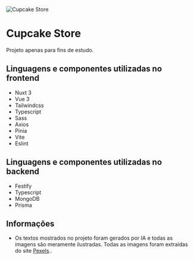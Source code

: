 
<img src="https://i.imgur.com/6zsNtsS.jpg" alt="Cupcake Store">

# Cupcake Store
Projeto apenas para fins de estudo.

## Linguagens e componentes utilizadas no frontend
- Nuxt 3
- Vue 3
- Tailwindcss
- Typescript
- Sass
- Axios
- Pinia
- Vite
- Eslint

## Linguagens e componentes utilizadas no backend
- Festify
- Typescript
- MongoDB
- Prisma

## Informações
- Os textos mostrados no projeto foram gerados por IA e todas as imagens são meramente ilustradas. Todas as imagens foram extraídas do site [Pexels](https://www.pexels.com/pt-br/)..